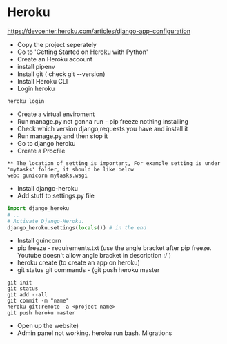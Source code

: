 # Heroku

https://devcenter.heroku.com/articles/django-app-configuration

- Copy the project seperately
- Go to 'Getting Started on Heroku with Python'
- Create an Heroku account
- install pipenv
- Install git ( check git --version)
- Install Heroku CLI
- Login heroku
```
heroku login
```
- Create a virtual enviroment
- Run manage.py not gonna run - pip freeze nothing installing
- Check which version django,requests you have and install it
- Run manage.py and then stop it
- Go to django heroku
- Create a Procfile
```
** The location of setting is important, For example setting is under 'mytasks' folder, it should be like below
web: gunicorn mytasks.wsgi
```
- Install django-heroku
- Add stuff to settings.py file
```python
import django_heroku
# ..
# Activate Django-Heroku.
django_heroku.settings(locals()) # in the end
```
- Install guincorn 
- pip freeze - requirements.txt (use the angle bracket after pip freeze. Youtube doesn't allow angle bracket in description :/ )
- heroku create <project name> (to create an app on heroku)
- git status git commands - (git push heroku master
```
git init
git status
git add --all
git commit -m "name"
heroku git:remote -a <project name>
git push heroku master
```
- Open up the website)
- Admin panel not working. heroku run bash. Migrations
